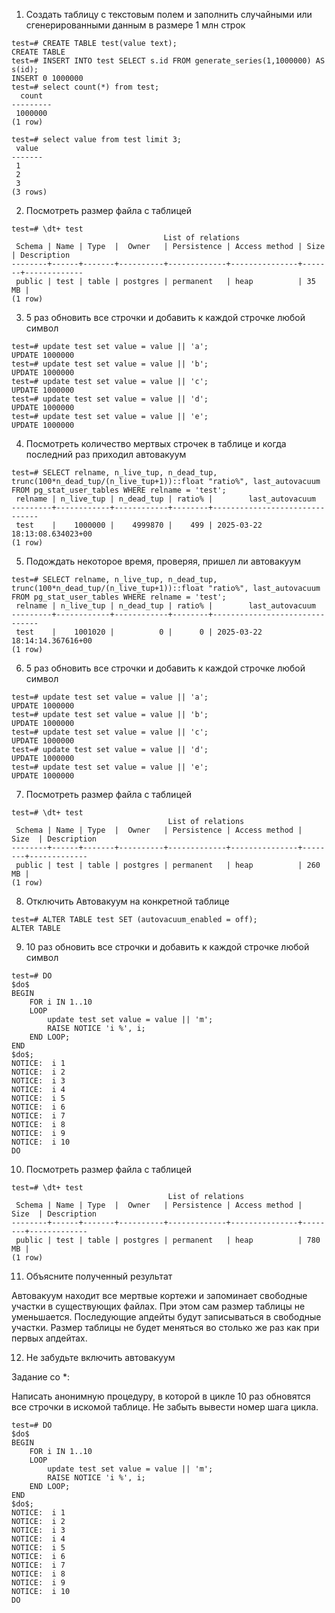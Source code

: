 1. Создать таблицу с текстовым полем и заполнить случайными или сгенерированными данным в размере 1 млн строк

```
test=# CREATE TABLE test(value text);
CREATE TABLE
test=# INSERT INTO test SELECT s.id FROM generate_series(1,1000000) AS s(id);
INSERT 0 1000000
test=# select count(*) from test;
  count  
---------
 1000000
(1 row)

test=# select value from test limit 3;
 value 
-------
 1
 2
 3
(3 rows)
```

2. Посмотреть размер файла с таблицей

```
test=# \dt+ test
                                  List of relations
 Schema | Name | Type  |  Owner   | Persistence | Access method | Size  | Description 
--------+------+-------+----------+-------------+---------------+-------+-------------
 public | test | table | postgres | permanent   | heap          | 35 MB | 
(1 row)
```

3. 5 раз обновить все строчки и добавить к каждой строчке любой символ

```
test=# update test set value = value || 'a';
UPDATE 1000000
test=# update test set value = value || 'b';
UPDATE 1000000
test=# update test set value = value || 'c';
UPDATE 1000000
test=# update test set value = value || 'd';
UPDATE 1000000
test=# update test set value = value || 'e';
UPDATE 1000000
```

4. Посмотреть количество мертвых строчек в таблице и когда последний раз приходил автовакуум

```
test=# SELECT relname, n_live_tup, n_dead_tup, trunc(100*n_dead_tup/(n_live_tup+1))::float "ratio%", last_autovacuum
FROM pg_stat_user_tables WHERE relname = 'test';
 relname | n_live_tup | n_dead_tup | ratio% |        last_autovacuum        
---------+------------+------------+--------+-------------------------------
 test    |    1000000 |    4999870 |    499 | 2025-03-22 18:13:08.634023+00
(1 row)
```

5. Подождать некоторое время, проверяя, пришел ли автовакуум

```
test=# SELECT relname, n_live_tup, n_dead_tup, trunc(100*n_dead_tup/(n_live_tup+1))::float "ratio%", last_autovacuum
FROM pg_stat_user_tables WHERE relname = 'test';
 relname | n_live_tup | n_dead_tup | ratio% |        last_autovacuum        
---------+------------+------------+--------+-------------------------------
 test    |    1001020 |          0 |      0 | 2025-03-22 18:14:14.367616+00
(1 row)
```

6. 5 раз обновить все строчки и добавить к каждой строчке любой символ

```
test=# update test set value = value || 'a';
UPDATE 1000000
test=# update test set value = value || 'b';
UPDATE 1000000
test=# update test set value = value || 'c';
UPDATE 1000000
test=# update test set value = value || 'd';
UPDATE 1000000
test=# update test set value = value || 'e';
UPDATE 1000000
```

7. Посмотреть размер файла с таблицей

```
test=# \dt+ test
                                   List of relations
 Schema | Name | Type  |  Owner   | Persistence | Access method |  Size  | Description 
--------+------+-------+----------+-------------+---------------+--------+-------------
 public | test | table | postgres | permanent   | heap          | 260 MB | 
(1 row)
```

8. Отключить Автовакуум на конкретной таблице

```
test=# ALTER TABLE test SET (autovacuum_enabled = off);
ALTER TABLE
```

9. 10 раз обновить все строчки и добавить к каждой строчке любой символ

```
test=# DO
$do$
BEGIN
    FOR i IN 1..10
    LOOP
        update test set value = value || 'm';
        RAISE NOTICE 'i %', i;
    END LOOP;
END
$do$;
NOTICE:  i 1
NOTICE:  i 2
NOTICE:  i 3
NOTICE:  i 4
NOTICE:  i 5
NOTICE:  i 6
NOTICE:  i 7
NOTICE:  i 8
NOTICE:  i 9
NOTICE:  i 10
DO
```

10. Посмотреть размер файла с таблицей

```
test=# \dt+ test
                                   List of relations
 Schema | Name | Type  |  Owner   | Persistence | Access method |  Size  | Description 
--------+------+-------+----------+-------------+---------------+--------+-------------
 public | test | table | postgres | permanent   | heap          | 780 MB | 
(1 row)
```

11. Объясните полученный результат

Автовакуум находит все мертвые кортежи и запоминает свободные участки в существующих файлах. При этом сам размер таблицы не уменьшается. Последующие апдейты будут записываться в свободные участки. Размер таблицы не будет меняться во столько же раз как при первых апдейтах. 

12. Не забудьте включить автовакуум

Задание со *:

Написать анонимную процедуру, в которой в цикле 10 раз обновятся все строчки в искомой таблице. 
Не забыть вывести номер шага цикла.

```
test=# DO
$do$
BEGIN
    FOR i IN 1..10
    LOOP
        update test set value = value || 'm';
        RAISE NOTICE 'i %', i;
    END LOOP;
END
$do$;
NOTICE:  i 1
NOTICE:  i 2
NOTICE:  i 3
NOTICE:  i 4
NOTICE:  i 5
NOTICE:  i 6
NOTICE:  i 7
NOTICE:  i 8
NOTICE:  i 9
NOTICE:  i 10
DO
```
